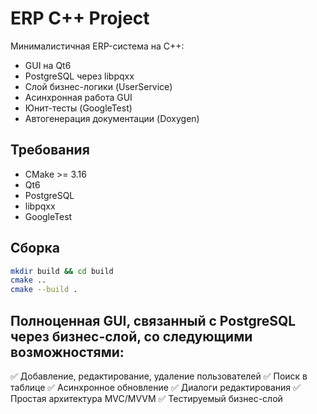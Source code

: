# ERP C++ Project

Минималистичная ERP-система на C++:

- GUI на Qt6
- PostgreSQL через libpqxx
- Слой бизнес-логики (UserService)
- Асинхронная работа GUI
- Юнит-тесты (GoogleTest)
- Автогенерация документации (Doxygen)

## Требования

- CMake >= 3.16
- Qt6
- PostgreSQL
- libpqxx
- GoogleTest

## Сборка

```bash
mkdir build && cd build
cmake ..
cmake --build .

```

## Полноценная GUI, связанный с PostgreSQL через бизнес-слой, со следующими возможностями:

✅ Добавление, редактирование, удаление пользователей
✅ Поиск в таблице
✅ Асинхронное обновление
✅ Диалоги редактирования
✅ Простая архитектура MVC/MVVM
✅ Тестируемый бизнес-слой
